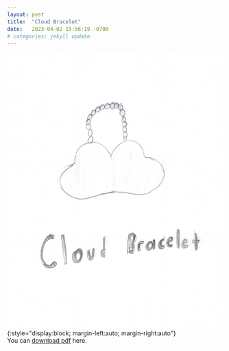 ```yaml
---
layout: post
title:  "Cloud Bracelet"
date:   2023-04-02 15:56:19 -0700
# categories: jekyll update
---
```

![Cloud Bracelet](/assets/cloud_bracelet.png){:style="display:block; margin-left:auto; margin-right:auto"}
\
You can [download pdf](/assets/cloud_bracelet.pdf) here.